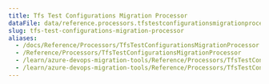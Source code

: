 ```yaml
---
title: Tfs Test Configurations Migration Processor
dataFile: data/reference.processors.tfstestconfigurationsmigrationprocessor.yaml
slug: tfs-test-configurations-migration-processor
aliases:
  - /docs/Reference/Processors/TfsTestConfigurationsMigrationProcessor
  - /Reference/Processors/TfsTestConfigurationsMigrationProcessor
  - /learn/azure-devops-migration-tools/Reference/Processors/TfsTestConfigurationsMigrationProcessor
  - /learn/azure-devops-migration-tools/Reference/Processors/TfsTestConfigurationsMigrationProcessor/index.md
---
```

